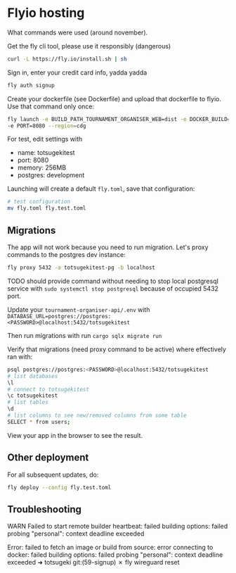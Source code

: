 # Flyio hosting

What commands were used (around november).

Get the fly cli tool, please use it responsibly (dangerous)

```bash
curl -L https://fly.io/install.sh | sh
```

Sign in, enter your credit card info, yadda yadda

```bash
fly auth signup
```

Create your dockerfile (see Dockerfile) and upload that dockerfile to flyio.
Use that command only once:

```bash
fly launch -e BUILD_PATH_TOURNAMENT_ORGANISER_WEB=dist -e DOCKER_BUILD=1 \
-e PORT=8080 --region=cdg
```

For test, edit settings with

* name: totsugekitest
* port: 8080
* memory: 256MB
* postgres: development

Launching will create a default `fly.toml`, save that configuration:

```bash
# test configuration
mv fly.toml fly.test.toml
```

## Migrations

The app will not work because you need to run migration. Let's proxy commands
to the postgres dev instance:

```bash
fly proxy 5432 -a totsugekitest-pg -b localhost
```

TODO should provide command without needing to stop local postgresql service
with `sudo systemctl stop postgresql` because of occupied 5432 port.

Update your `tournament-organiser-api/.env` with
`DATABASE_URL=postgres://postgres:<PASSWORD>@localhost:5432/totsugekitest`

Then run migrations with run `cargo sqlx migrate run`

Verify that migrations (need proxy command to be active) where effectively ran
with: 

```bash
psql postgres://postgres:<PASSWORD>@localhost:5432/totsugekitest
# list databases
\l
# connect to totsugekitest
\c totsugekitest
# list tables
\d
# list columns to see new/removed columns from some table
SELECT * from users;
```

View your app in the browser to see the result.

## Other deployment

For all subsequent updates, do:

```bash
fly deploy --config fly.test.toml
```

## Troubleshooting

WARN Failed to start remote builder heartbeat: failed building options: failed probing "personal": context deadline exceeded

Error: failed to fetch an image or build from source: error connecting to docker: failed building options: failed probing "personal": context deadline exceeded
➜  totsugeki git:(59-signup) ✗ fly wireguard reset
